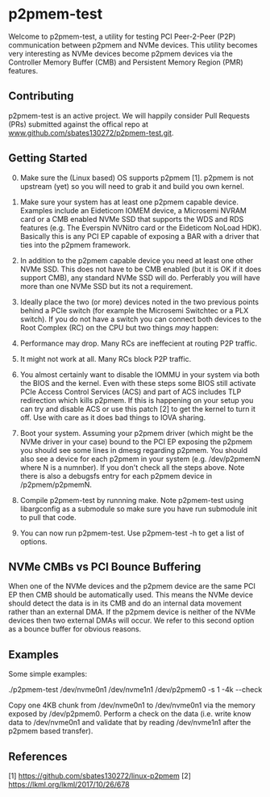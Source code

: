 # p2pmem-test

Welcome to p2pmem-test, a utility for testing PCI Peer-2-Peer (P2P)
communication between p2pmem and NVMe devices. This utility becomes
very interesting as NVMe devices become p2pmem devices via the
Controller Memory Buffer (CMB) and Persistent Memory Region (PMR)
features.

## Contributing

p2pmem-test is an active project. We will happily consider Pull
Requests (PRs) submitted against the offical repo at
www.github.com/sbates130272/p2pmem-test.git.

## Getting Started

0. Make sure the (Linux based) OS supports p2pmem [1]. p2pmem is not
upstream (yet) so you will need to grab it and build you own kernel.

0. Make sure your system has at least one p2pmem capable
device. Examples include an Eideticom IOMEM device, a Microsemi NVRAM 
card or a CMB enabled NVMe SSD that supports the WDS and RDS features
(e.g. The Everspin NVNitro card or the Eideticom NoLoad
HDK). Basically this is any PCI EP capable of exposing a BAR with a
driver that ties into the p2pmem framework.

0. In addition to the p2pmem capable device you need at least one
other NVMe SSD. This does not have to be CMB enabled (but it is OK if
it does support CMB), any standard NVMe SSD will do. Perferably you
will have more than one NVMe SSD but its not a requirement.

0. Ideally place the two (or more) devices noted in the two previous
points behind a PCIe switch (for example the Microsemi Switchtec or a
PLX switch). If you do not have a switch you can connect both devices
to the Root Complex (RC) on the CPU but two things *may* happen:
  0. Performance may drop. Many RCs are ineffecient at routing P2P
  traffic.
  0. It might not work at all. Many RCs block P2P traffic.

0. You almost certainly want to disable the IOMMU in your system via
both the BIOS and the kernel. Even with these steps some BIOS still
activate PCIe Access Control Services (ACS) and part of ACS includes
TLP redirection which kills p2pmem. If this is happening on your setup
you can try and disable ACS or use this patch [2] to get the kernel to
turn it off. Use with care as it does bad things to IOVA sharing.

0. Boot your system. Assuming your p2pmem driver (which might be the
NVMe driver in your case) bound to the PCI EP exposing the p2pmem you
should see some lines in dmesg regarding p2pmem. You should also see a
device for each p2pmem in your system (e.g. /dev/p2pmemN where N is a
numnber). If you don't check all the steps above. Note there is also a
debugsfs entry for each p2pmem device in <debugfs mount
point>/p2pmem/p2pmemN.

0. Compile p2pmem-test by runnning make. Note p2pmem-test using
libargconfig as a submodule so make sure you have run submodule init
to pull that code.

0. You can now run p2pmem-test. Use p2pmem-test -h to get a list of
options.

## NVMe CMBs vs PCI Bounce Buffering

When one of the NVMe devices and the p2pmem device are the same PCI EP
then CMB should be automatically used. This means the NVMe device
should detect the data is in its CMB and do an internal data movement
rather than an external DMA. If the p2pmem device is neither of the
NVMe devices then two external DMAs will occur. We refer to this
second option as a bounce buffer for obvious reasons.

## Examples

Some simple examples:

./p2pmem-test /dev/nvme0n1 /dev/nvme1n1 /dev/p2pmem0 -s 1 -4k --check

Copy one 4KB chunk from /dev/nvme0n1 to /dev/nvme0n1 via the memory
exposed by /dev/p2pmem0. Perform a check on the data (i.e. write know
data to /dev/nvme0n1 and validate that by reading /dev/nvme1n1 after
the p2pmem based transfer).

## References

[1] https://github.com/sbates130272/linux-p2pmem
[2] https://lkml.org/lkml/2017/10/26/678
